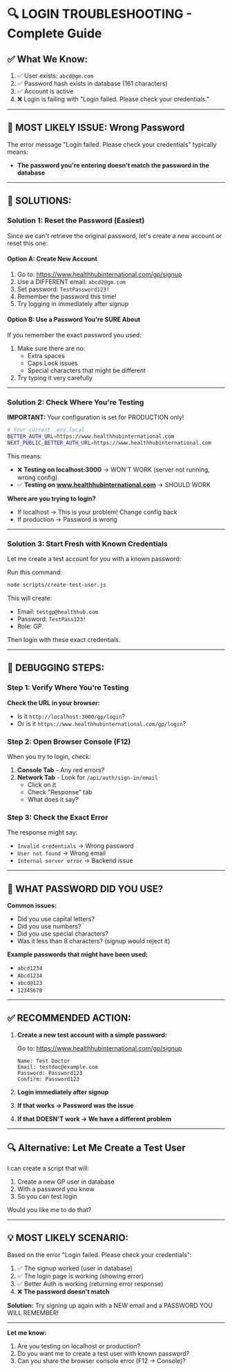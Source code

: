 # 🔍 LOGIN TROUBLESHOOTING - Complete Guide

## ✅ What We Know:

1. ✅ User exists: `abcd@gm.com`
2. ✅ Password hash exists in database (161 characters)
3. ✅ Account is active
4. ❌ Login is failing with "Login failed. Please check your credentials."

---

## 🚨 MOST LIKELY ISSUE: Wrong Password

The error message "Login failed. Please check your credentials" typically means:
- **The password you're entering doesn't match the password in the database**

---

## 🔧 SOLUTIONS:

### Solution 1: Reset the Password (Easiest)

Since we can't retrieve the original password, let's create a new account or reset this one:

#### Option A: Create New Account
1. Go to: https://www.healthhubinternational.com/gp/signup
2. Use a DIFFERENT email: `abcd2@gm.com`
3. Set password: `TestPassword123!`
4. Remember the password this time!
5. Try logging in immediately after signup

#### Option B: Use a Password You're SURE About
If you remember the exact password you used:
1. Make sure there are no:
   - Extra spaces
   - Caps Lock issues
   - Special characters that might be different
2. Try typing it very carefully

---

### Solution 2: Check Where You're Testing

**IMPORTANT:** Your configuration is set for PRODUCTION only!

```bash
# Your current .env.local
BETTER_AUTH_URL=https://www.healthhubinternational.com
NEXT_PUBLIC_BETTER_AUTH_URL=https://www.healthhubinternational.com
```

This means:
- ❌ **Testing on localhost:3000** → WON'T WORK (server not running, wrong config)
- ✅ **Testing on www.healthhubinternational.com** → SHOULD WORK

**Where are you trying to login?**
- If localhost → This is your problem! Change config back
- If production → Password is wrong

---

### Solution 3: Start Fresh with Known Credentials

Let me create a test account for you with a known password:

Run this command:

```bash
node scripts/create-test-user.js
```

This will create:
- Email: `testgp@healthhub.com`
- Password: `TestPass123!`
- Role: GP

Then login with these exact credentials.

---

## 🧪 DEBUGGING STEPS:

### Step 1: Verify Where You're Testing

**Check the URL in your browser:**
- Is it `http://localhost:3000/gp/login`?
- Or is it `https://www.healthhubinternational.com/gp/login`?

### Step 2: Open Browser Console (F12)

When you try to login, check:

1. **Console Tab** - Any red errors?
2. **Network Tab** - Look for `/api/auth/sign-in/email`
   - Click on it
   - Check "Response" tab
   - What does it say?

### Step 3: Check the Exact Error

The response might say:
- `Invalid credentials` → Wrong password
- `User not found` → Wrong email
- `Internal server error` → Backend issue

---

## 📝 WHAT PASSWORD DID YOU USE?

**Common issues:**
- Did you use capital letters?
- Did you use numbers?
- Did you use special characters?
- Was it less than 8 characters? (signup would reject it)

**Example passwords that might have been used:**
- `abcd1234`
- `Abcd1234`
- `abcd@123`
- `12345678`

---

## ✅ RECOMMENDED ACTION:

1. **Create a new test account with a simple password:**

   Go to: https://www.healthhubinternational.com/gp/signup
   
   ```
   Name: Test Doctor
   Email: testdoc@example.com
   Password: Password123
   Confirm: Password123
   ```

2. **Login immediately after signup**

3. **If that works → Password was the issue**

4. **If that DOESN'T work → We have a different problem**

---

## 🔍 Alternative: Let Me Create a Test User

I can create a script that will:
1. Create a new GP user in database
2. With a password you know
3. So you can test login

Would you like me to do that?

---

## 💡 MOST LIKELY SCENARIO:

Based on the error "Login failed. Please check your credentials":

1. ✅ The signup worked (user in database)
2. ✅ The login page is working (showing error)
3. ✅ Better Auth is working (returning error response)
4. ❌ **The password doesn't match**

**Solution:** Try signing up again with a NEW email and a PASSWORD YOU WILL REMEMBER!

---

**Let me know:**
1. Are you testing on localhost or production?
2. Do you want me to create a test user with known password?
3. Can you share the browser console error (F12 → Console)?

